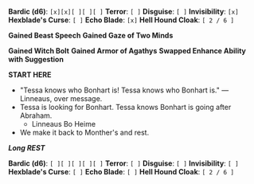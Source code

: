 **Bardic (d6)**: `[x][x][ ][ ][ ]`
**Terror**: `[ ]`
**Disguise**: `[ ]`
**Invisibility**: `[x]`
**Hexblade's Curse**: `[ ]`
**Echo Blade**: `[x]`
**Hell Hound Cloak**: `[ 2 / 6 ]`

**Gained Beast Speech**
**Gained Gaze of Two Minds**

**Gained Witch Bolt**
**Gained Armor of Agathys**
**Swapped Enhance Ability with Suggestion**

**START HERE**

- "Tessa knows who Bonhart is! Tessa knows who Bonhart is." — Linneaus, over message.
- Tessa is looking for Bonhart. Tessa knows Bonhart is going after Abraham.
	- Linneaus Bo Heime
- We make it back to Monther's and rest.

***Long REST***

**Bardic (d6)**: `[ ][ ][ ][ ][ ]`
**Terror**: `[ ]`
**Disguise**: `[ ]`
**Invisibility**: `[ ]`
**Hexblade's Curse**: `[ ]`
**Echo Blade**: `[ ]`
**Hell Hound Cloak**: `[ 2 / 6 ]`